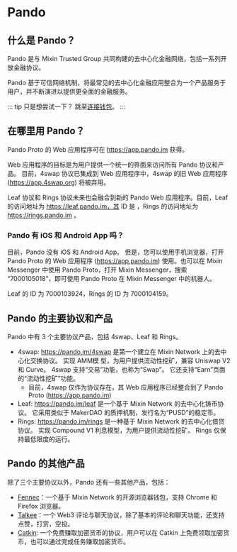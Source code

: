 # Pando

## 什么是 Pando？

Pando 是与 Mixin Trusted Group 共同构建的去中心化金融网络，包括一系列开放金融协议。

Pando 基于可信网络机制，将最常见的去中心化金融应用整合为一个产品服务于用户，并不断演进以提供更全面的金融服务。

::: tip
只是想尝试一下？ 跳至[连接钱包](./connect.md)。
:::

## 在哪里用 Pando？

Pando Proto 的 Web 应用程序可在 https://app.pando.im 获得。

Web 应用程序的目标是为用户提供一个统一的界面来访问所有 Pando 协议和产品。 目前，4swap 协议已集成到 Web 应用程序中，4swap 的旧 Web 应用程序 (https://app.4swap.org) 将被弃用。

Leaf 协议和 Rings 协议未来也会融合到新的 Pando Web 应用程序。目前，Leaf 的访问地址为 https://leaf.pando.im，其 ID 是 ，Rings 的访问地址为 https://rings.pando.im 。

### Pando 有 iOS 和 Android App 吗？

目前，Pando 没有 iOS 和 Android App。 但是，您可以使用手机浏览器，打开 Pando Proto 的 Web 应用程序 (https://app.pando.im) 使用。也可以在 Mixin Messenger 中使用 Pando Proto，打开 Mixin Messenger，搜索 “7000105018”，即可使用 Pando Proto 在 Mixin Messenger 中的机器人。

Leaf 的 ID 为 7000103924，Rings 的 ID 为 7000104159。

## Pando 的主要协议和产品

Pando 中有 3 个主要协议产品，包括 4swap、Leaf 和 Rings。

- 4swap: https://pando.im/4swap 是第一个建立在 Mixin Network 上的去中心化交换协议。 实现 AMM模 型，为用户提供流动性挖矿，兼容 Uniswap V2 和 Curve。 4swap 支持“交易”功能，也称为“Swap”。 它还支持“Earn”页面的“流动性挖矿”功能。
  - 目前，4swap 仅作为协议存在，其 Web 应用程序已经整合到了 Pando Proto (https://app.pando.im)
- Leaf: https://pando.im/leaf 是一个基于 Mixin Network 的去中心化铸币协议。 它采用类似于 MakerDAO 的质押机制，发行名为“PUSD”的稳定币。
- Rings: https://pando.im/rings 是一种基于 Mixin Network 的去中心化借贷协议。 实现 Compound V1 利息模型，为用户提供流动性挖矿。 Rings 仅保持最低限度的运行。

## Pando 的其他产品

除了三个主要协议以外，Pando 还有一些其他产品，包括：

- [Fennec](https://pando.im/wallet)：一个基于 Mixin Network 的开源浏览器钱包，支持 Chrome 和 Firefox 浏览器。
- [Talkee](https://pando.im/talkee)：一个 Web3 评论与聊天协议，除了基本的评论和聊天功能，还支持点赞，打赏，空投。
- [Catkin](https://pando.im/catkin): 一个免费赚取加密货币的协议，用户可以在 Catkin 上免费领取加密货币，也可以通过完成任务赚取加密货币。

